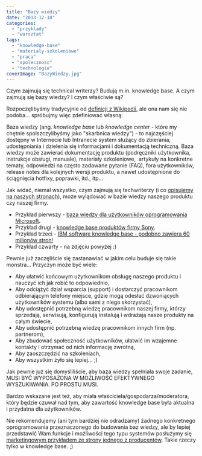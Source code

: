 ```yaml
---
title: "Bazy wiedzy"
date: "2013-12-18"
categories: 
  - "przyklady"
  - "warsztat"
tags: 
  - "knowledge-base"
  - "materialy-szkoleniowe"
  - "praca"
  - "spolecznosc"
  - "technologie"
coverImage: "BazyWiedzy.jpg"
---
```


Czym zajmują się technical writerzy? Budują m.in. knowledge base. A czym zajmują się bazy wiedzy? I czym właściwie są?

Rozpoczęlibyśmy tradycyjnie od [definicji z Wikipedii](http://en.wikipedia.org/wiki/Knowledge_base), ale ona nam się nie podoba... spróbujmy więc zdefiniować własną:

Baza wiedzy (ang. _knowledge base_ lub _knowledge center_ - które my chętnie spolszczylibyśmy jako "skarbnica wiedzy") - to najczęściej dostępny w Internecie lub Intranecie system służący do zbierania, udostępniania i dzielenia się informacjami i dokumentacją techniczną. Baza wiedzy może zawierać dokumentację produktu (podręczniki użytkownika, instrukcje obsługi, manuale), materiały szkoleniowe,  artykuły na konkretne tematy, odpowiedzi na często zadawane pytanie (FAQ), fora użytkowników, release notes dla kolejnych wersji produktu, a nawet udostępnione do ściągnięcia hotfixy, poprawki, itd., itp...

Jak widać, niemal wszystko, czym zajmują się techwriterzy (i co [opisujemy na naszych stronach](http://techwriter.pl/category/warsztat/przyklady/)), może wylądować w bazie wiedzy naszego produktu czy naszej firmy.

- Przykład pierwszy - [baza wiedzy dla użytkowników oprogramowania Microsoft](http://support.microsoft.com)**.**
- Przykład drugi - [knowledge base produktów firmy Sony](https://www.servicesplus.sel.sony.com/sony-knowledge-base-search.aspx).
- Przykład trzeci - [IBM software knowledge base - podobno zawiera 60 milionów stron!](http://www-912.ibm.com/s_dir/slkbase.nsf/slkbase)
- Przykład czwarty - na zdjęciu powyżej :)

Pewnie już zaczęliście się zastanawiać w jakim celu buduje się takie monstra... Przyczyn może być wiele:

- Aby ułatwić końcowym użytkownikom obsługę naszego produktu i nauczyć ich jak robić to odpowiednio,
- Aby odciążyć dział wsparcia (support) i dostarczyć pracownikom odbierającym telefony miejsce, gdzie mogą odesłać dzwoniących użytkowników systemu (albo sami z niego skorzystać),
- Aby udostępnić potrzebną wiedzę pracownikom naszej firmy, którzy sprzedają, serwisują, konfigurują instalują i wdrażają nasze produkty na całym świecie,
- Aby udostępnić potrzebną wiedzę pracownikom innych firm (np. partnerom),
- Aby zbudować społeczność użytkowników, ułatwić im wzajemne kontakty i otrzymać od nich informację zwrotną,
- Aby zaoszczędzić na szkoleniach,
- Aby wszystkim żyło się lepiej... ;)

Jak pewnie już się domyśliliście, aby baza wiedzy spełniała swoje zadanie, MUSI BYĆ WYPOSAŻONA W MOŻLIWOŚĆ EFEKTYWNEGO WYSZUKIWANIA. PO PROSTU MUSI.

Bardzo wskazane jest też, aby miała właściciela/gospodarza/moderatora, który będzie czuwał nad tym, aby zawartość knowledge base była aktualna i przydatna dla użytkowników.

Nie rekomendujemy (ani tym bardziej nie odradzamy) żadnego konkretnego oprogramowania przeznaczonego do budowania baz wiedzy, ale by lepiej przedstawić Wam funkcje i możliwości tego typu systemów posłużymy się [marketingowym przykładem ze strony jednego z producentów](http://www.web-site-scripts.com/knowledge-management/feature-tour). Takie rzeczy tylko w knowledge base. ;)
